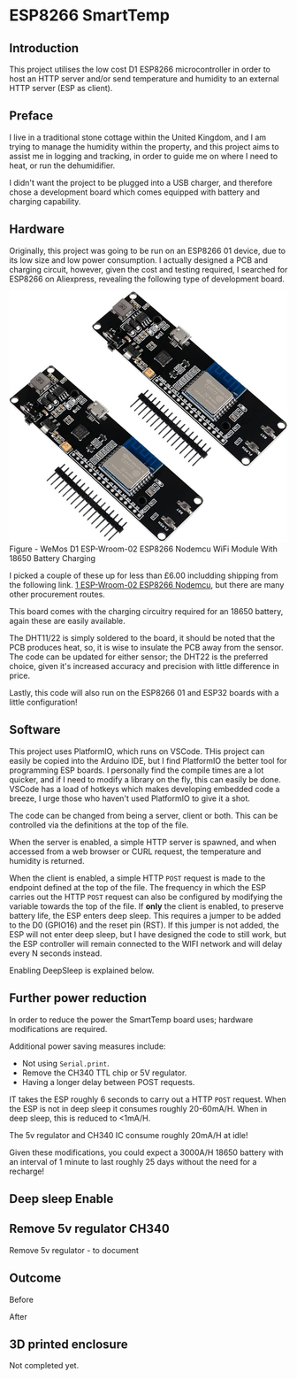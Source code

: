 # ESP8266 SmartTemp

## Introduction

This project utilises the low cost D1 ESP8266 microcontroller in order to host an HTTP server and/or send temperature and humidity to an external HTTP server (ESP as client).

## Preface

I live in a traditional stone cottage within the United Kingdom, and I am trying to manage the humidity within the property, and this project aims to assist me in logging and tracking, in order to guide me on where I need to heat, or run the dehumidifier.

I didn't want the project to be plugged into a USB charger, and therefore chose a development board which comes equipped with battery and charging capability.

## Hardware

Originally, this project was going to be run on an ESP8266 01 device, due to its low size and low power consumption. I actually designed a PCB and charging circuit, however, given the cost and testing required, I searched for ESP8266 on Aliexpress, revealing the following type of development board.

![alt text](/media/esp8266%20D1.jpg "WeMos D1 ESP-Wroom-02 ESP8266 Nodemcu WiFi Module With 18650 Battery Charging")
Figure - WeMos D1 ESP-Wroom-02 ESP8266 Nodemcu WiFi Module With 18650 Battery Charging

I picked a couple of these up for less than £6.00 includding shipping from the following link. [1 ESP-Wroom-02 ESP8266 Nodemcu](https://www.aliexpress.com/item/1005007129983755.html?spm=a2g0o.order_list.order_list_main.10.525e1802KDzQMa), but there are many other procurement routes.

This board comes with the charging circuitry required for an 18650 battery, again these are easily available.

The DHT11/22 is simply soldered to the board, it should be noted that the PCB produces heat, so, it is wise to insulate the PCB away from the sensor. The code can be updated for either sensor; the DHT22 is the preferred choice, given it's increased accuracy and precision with little difference in price.

Lastly, this code will also run on the ESP8266 01 and ESP32 boards with a little configuration!

## Software

This project uses PlatformIO, which runs on VSCode. THis project can easily be copied into the Arduino IDE, but I find PlatformIO the better tool for programming ESP boards. I personally find the compile times are a lot quicker, and if I need to modify a library on the fly, this can easily be done. VSCode has a load of hotkeys which makes developing embedded code a breeze, I urge those who haven't used PlatformIO to give it a shot.

The code can be changed from being a server, client or both. This can be controlled via the definitions at the top of the file.

When the server is enabled, a simple HTTP server is spawned, and when accessed from a web browser or CURL request, the temperature and humidity is returned.

When the client is enabled, a simple HTTP `POST` request is made to the endpoint defined at the top of the file. The frequency in which the ESP carries out the HTTP `POST` request can also be configured by modifying the variable towards the top of the file. If <b>only</b> the client is enabled, to preserve battery life, the ESP enters deep sleep. This requires a jumper to be added to the D0 (GPIO16) and the reset pin (RST). If this jumper is not added, the ESP will not enter deep sleep, but I have designed the code to still work, but the ESP controller will remain connected to the WIFI network and will delay every N seconds instead.

Enabling DeepSleep is explained below.

## Further power reduction

In order to reduce the power the SmartTemp board uses; hardware modifications are required.

Additional power saving measures include:

- Not using `Serial.print`.
- Remove the CH340 TTL chip or 5V regulator.
- Having a longer delay between POST requests.
 
IT takes the ESP roughly 6 seconds to carry out a HTTP `POST` request. When the ESP is not in deep sleep it consumes roughly 20-60mA/H. When in deep sleep, this is reduced to <1mA/H.

The 5v regulator and CH340 IC consume roughly 20mA/H at idle!

Given these modifications, you could expect a 3000A/H 18650 battery with an interval of 1 minute to last roughly 25 days without the need for a recharge!

## Deep sleep Enable

## Remove 5v regulator CH340

Remove 5v regulator - to document

## Outcome

Before

After

## 3D printed enclosure

Not completed yet.
